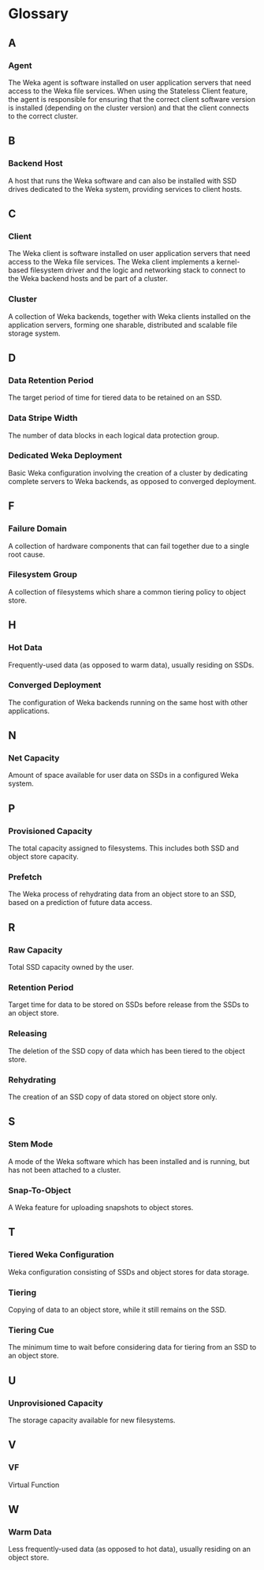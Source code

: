 # Glossary

## A

### Agent

The Weka agent is software installed on user application servers that need access to the Weka file services. When using the Stateless Client feature, the agent is responsible for ensuring that the correct client software version is installed \(depending on the cluster version\) and that the client connects to the correct cluster.

## B

### Backend Host

A host that runs the Weka software and can also be installed with SSD drives dedicated to the Weka system, providing services to client hosts.

## C

### Client

The Weka client is software installed on user application servers that need access to the Weka file services. The Weka client implements a kernel-based filesystem driver and the logic and networking stack to connect to the Weka backend hosts and be part of a cluster.

### Cluster

A collection of Weka backends, together with Weka clients installed on the application servers, forming one sharable, distributed and scalable file storage system.

## D

### Data Retention Period

The target period of time for tiered data to be retained on an SSD.

### Data Stripe Width

The number of data blocks in each logical data protection group.

### Dedicated Weka Deployment

Basic Weka configuration involving the creation of a cluster by dedicating complete servers to Weka backends, as opposed to converged deployment.

## F

### Failure Domain

A collection of hardware components that can fail together due to a single root cause.

### Filesystem Group

A collection of filesystems which share a common tiering policy to object store.

## H

### Hot Data

Frequently-used data \(as opposed to warm data\), usually residing on SSDs.

### Converged Deployment

The configuration of Weka backends running on the same host with other applications.

## N

### Net Capacity

Amount of space available for user data on SSDs in a configured Weka system.

## P

### Provisioned Capacity

The total capacity assigned to filesystems. This includes both SSD and object store capacity.

### Prefetch

The Weka process of rehydrating data from an object store to an SSD, based on a prediction of future data access.

## R

### Raw Capacity

Total SSD capacity owned by the user.

### Retention Period

Target time for data to be stored on SSDs before release from the SSDs to an object store.

### Releasing

The deletion of the SSD copy of data which has been tiered to the object store.

### Rehydrating

The creation of an SSD copy of data stored on object store only.

## S

### Stem Mode

A mode of the Weka software which has been installed and is running, but has not been attached to a cluster.

### Snap-To-Object

A Weka feature for uploading snapshots to object stores.

## T

### Tiered Weka Configuration

Weka configuration consisting of SSDs and object stores for data storage.

### Tiering

Copying of data to an object store, while it still remains on the SSD.

### Tiering Cue

The minimum time to wait before considering data for tiering from an SSD to an object store.

## U

### Unprovisioned Capacity

The storage capacity available for new filesystems.

## V

### VF

Virtual Function

## W

### Warm Data

Less frequently-used data \(as opposed to hot data\), usually residing on an object store.

